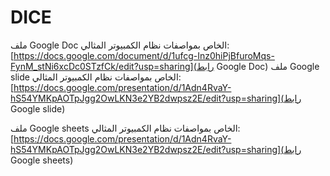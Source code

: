 # DICE
ملف Google Doc الخاص بمواصفات نظام الكمبيوتر المثالي:
[https://docs.google.com/document/d/1ufcg-Inz0hiPjBfuroMqs-FynM_stNi6xcDc0STzfCk/edit?usp=sharing](رابط Google Doc)
ملف Google slide الخاص بمواصفات نظام الكمبيوتر المثالي:
[https://docs.google.com/presentation/d/1Adn4RvaY-hS54YMKpAOTpJgg2OwLKN3e2YB2dwpsz2E/edit?usp=sharing](رابط Google slide)

ملف Google sheets الخاص بمواصفات نظام الكمبيوتر المثالي:
[https://docs.google.com/presentation/d/1Adn4RvaY-hS54YMKpAOTpJgg2OwLKN3e2YB2dwpsz2E/edit?usp=sharing](رابط Google sheets)
